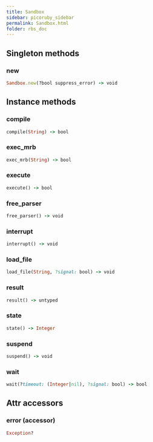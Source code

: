 ```yaml
---
title: Sandbox
sidebar: picoruby_sidebar
permalink: Sandbox.html
folder: rbs_doc
---
```

## Singleton methods
### new

```ruby
Sandbox.new(?bool suppress_error) -> void
```
## Instance methods
### compile

```ruby
compile(String) -> bool
```
### exec_mrb

```ruby
exec_mrb(String) -> bool
```
### execute

```ruby
execute() -> bool
```
### free_parser

```ruby
free_parser() -> void
```
### interrupt

```ruby
interrupt() -> void
```
### load_file

```ruby
load_file(String, ?signal: bool) -> void
```
### result

```ruby
result() -> untyped
```
### state

```ruby
state() -> Integer
```
### suspend

```ruby
suspend() -> void
```
### wait

```ruby
wait(?timeout: (Integer|nil), ?signal: bool) -> bool
```
## Attr accessors
### error (accessor)
```ruby
Exception?
```
